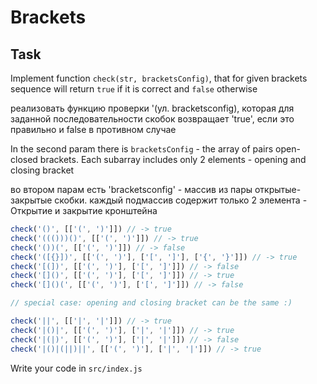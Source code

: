 # Brackets

## Task

Implement function `check(str, bracketsConfig)`, that for given brackets sequence will return `true` if it is correct and `false` otherwise

реализовать функцию проверки '(ул. bracketsconfig), которая для заданной последовательности скобок возвращает 'true', если это правильно и false в противном случае

In the second param there is `bracketsConfig` - the array of pairs open-closed brackets. Each subarray includes only 2 elements - opening and closing bracket

во втором парам есть 'bracketsconfig' - массив из пары открытые-закрытые скобки. каждый подмассив содержит только 2 элемента - Открытие и закрытие кронштейна

```js
check('()', [['(', ')']]) // -> true
check('((()))()', [['(', ')']]) // -> true
check('())(', [['(', ')']]) // -> false
check('([{}])', [['(', ')'], ['[', ']'], ['{', '}']]) // -> true
check('[(])', [['(', ')'], ['[', ']']]) // -> false
check('[]()', [['(', ')'], ['[', ']']]) // -> true
check('[]()(', [['(', ')'], ['[', ']']]) // -> false

// special case: opening and closing bracket can be the same :)

check('||', [['|', '|']]) // -> true
check('|()|', [['(', ')'], ['|', '|']]) // -> true
check('|(|)', [['(', ')'], ['|', '|']]) // -> false
check('|()|(||)||', [['(', ')'], ['|', '|']]) // -> true
```

Write your code in `src/index.js`
